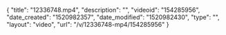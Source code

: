 {
    "title": "12336748.mp4",
    "description": "",
    "videoid": "154285956",
    "date_created": "1520982357",
    "date_modified": "1520982430",
    "type": "",
    "layout": "video",
    "url": "\/v\/12336748-mp4\/154285956"
}